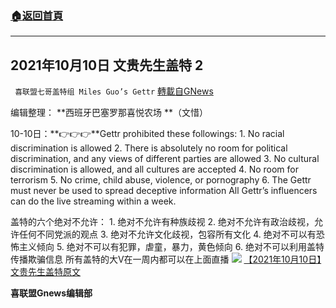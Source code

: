 ###  [:house:返回首頁](https://github.com/ourhimalayas/txt)
---


## 2021年10月10日 文贵先生盖特 2
` 喜联盟七哥盖特组 Miles Guo’s Gettr` [轉載自GNews](https://gnews.org/zh-hans/1587023/)

编辑整理： **西班牙巴塞罗那喜悦农场 **（文惜）

10-10日：**👉👉👉**Gettr prohibited these followings: 1. No racial discrimination is allowed 2. There is absolutely no room for political discrimination, and any views of different parties are allowed 3. No cultural discrimination is allowed, and all cultures are accepted 4. No room for terrorism 5. No crime, child abuse, violence, or pornography 6. The Gettr must never be used to spread deceptive information All Gettr’s influencers can do the live streaming within a week.

盖特的六个绝对不允许： 1. 绝对不允许有种族歧视 2. 绝对不允许有政治歧视，允许任何不同党派的观点 3. 绝对不允许文化歧视，包容所有文化 4. 绝对不可以有恐怖主义倾向 5. 绝对不可以有犯罪，虐童，暴力，黄色倾向 6. 绝对不可以利用盖特传播欺骗信息 所有盖特的大V在一周内都可以在上面直播
![](https://assets.gnews.org/wp-content/uploads/2021/10/a5d8204e48f5adb65bebbe3de8bb7a9d.jpg)
[【2021年10月10日】文贵先生盖特原文](https://gettr.com/post/pdpuh8bf0e)

**喜联盟Gnews编辑部**
